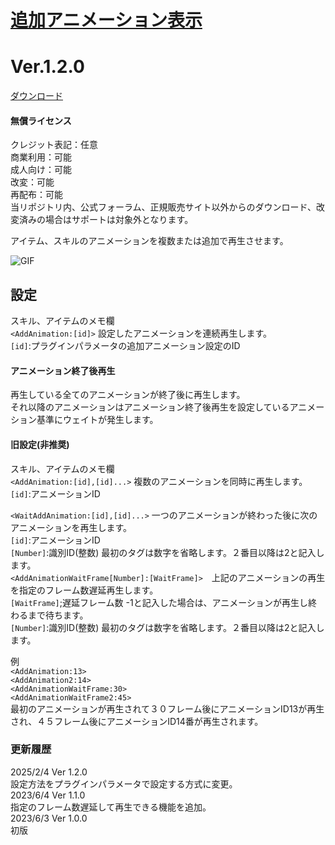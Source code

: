# [追加アニメーション表示](https://raw.githubusercontent.com/nuun888/MZ/master/NUUN_AddAnimation.js)
# Ver.1.2.0
[ダウンロード](https://raw.githubusercontent.com/nuun888/MZ/master/NUUN_AddAnimation.js)  
#### 無償ライセンス
クレジット表記：任意  
商業利用：可能  
成人向け：可能  
改変：可能  
再配布：可能  
当リポジトリ内、公式フォーラム、正規販売サイト以外からのダウンロード、改変済みの場合はサポートは対象外となります。  

アイテム、スキルのアニメーションを複数または追加で再生させます。  

![GIF](img/AddAnimation.gif)  

## 設定
スキル、アイテムのメモ欄  
`<AddAnimation:[id]>` 設定したアニメーションを連続再生します。  
`[id]`:プラグインパラメータの追加アニメーション設定のID  

#### アニメーション終了後再生  
再生している全てのアニメーションが終了後に再生します。  
それ以降のアニメーションはアニメーション終了後再生を設定しているアニメーション基準にウェイトが発生します。  

#### 旧設定(非推奨)
スキル、アイテムのメモ欄  
`<AddAnimation:[id],[id]...>` 複数のアニメーションを同時に再生します。  
`[id]`:アニメーションID  

`<WaitAddAnimation:[id],[id]...>`  一つのアニメーションが終わった後に次のアニメーションを再生します。  
`[id]`:アニメーションID  
`[Number]`:識別ID(整数) 最初のタグは数字を省略します。２番目以降は2と記入します。  
`<AddAnimationWaitFrame[Number]:[WaitFrame]>`　上記のアニメーションの再生を指定のフレーム数遅延再生します。  
`[WaitFrame]`;遅延フレーム数 -1と記入した場合は、アニメーションが再生し終わるまで待ちます。  
`[Number]`:識別ID(整数) 最初のタグは数字を省略します。２番目以降は2と記入します。  

例  
`<AddAnimation:13>`  
`<AddAnimation2:14>`  
`<AddAnimationWaitFrame:30>`  
`<AddAnimationWaitFrame2:45>`  
最初のアニメーションが再生されて３０フレーム後にアニメーションID13が再生され、４５フレーム後にアニメーションID14番が再生されます。  

### 更新履歴
2025/2/4 Ver 1.2.0   
設定方法をプラグインパラメータで設定する方式に変更。  
2023/6/4 Ver 1.1.0  
指定のフレーム数遅延して再生できる機能を追加。  
2023/6/3 Ver 1.0.0  
初版  
